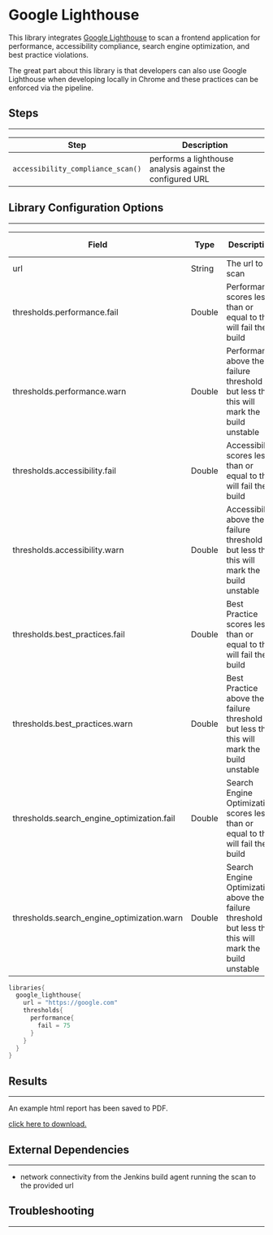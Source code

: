 # Google Lighthouse 

This library integrates [Google Lighthouse](https://developers.google.com/web/tools/lighthouse) to scan a frontend application for performance, accessibility compliance, search engine optimization, and best practice violations. 

The great part about this library is that developers can also use Google Lighthouse when developing locally in Chrome and these practices can be enforced via the pipeline. 

## Steps
---

| Step | Description |
| ----------- | ----------- |
| ``accessibility_compliance_scan()`` | performs a lighthouse analysis against the configured URL |

## Library Configuration Options
---

| Field | Type | Description | Default Value |
| ----------- | ----------- | ----------- | ----------- |
| url | String | The url to scan  |  |
| thresholds.performance.fail | Double | Performance scores less than or equal to this will fail the build  | 49.0 |
| thresholds.performance.warn | Double | Performance above the failure threshold but less than this will mark the build unstable | 89.0 |
| thresholds.accessibility.fail | Double | Accessibility scores less than or equal to this will fail the build  | 49.0 |
| thresholds.accessibility.warn | Double | Accessibility above the failure threshold but less than this will mark the build unstable | 89.0 |
| thresholds.best_practices.fail | Double | Best Practice scores less than or equal to this will fail the build  | 49.0 |
| thresholds.best_practices.warn | Double | Best Practice above the failure threshold but less than this will mark the build unstable | 89.0 |
| thresholds.search_engine_optimization.fail | Double | Search Engine Optimization scores less than or equal to this will fail the build  | 49.0 |
| thresholds.search_engine_optimization.warn | Double | Search Engine Optimization above the failure threshold but less than this will mark the build unstable | 89.0 |

```groovy
libraries{
  google_lighthouse{
    url = "https://google.com"
    thresholds{
      performance{
        fail = 75
      }
    }
  }
}
```

## Results
---

An example html report has been saved to PDF.

[click here to download.](../../assets/attachments/google_lighthouse/google_lighthouse.pdf)

## External Dependencies
---

* network connectivity from the Jenkins build agent running the scan to the provided url 

## Troubleshooting
---
